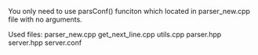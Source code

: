 You only need to use parsConf() funciton
which located in parser_new.cpp file with no arguments.

Used files:
    parser_new.cpp
    get_next_line.cpp
    utils.cpp
    parser.hpp
    server.hpp
    server.conf